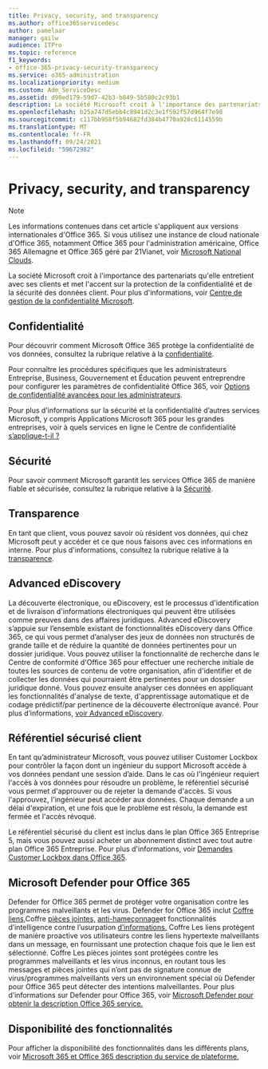 ```yaml
---
title: Privacy, security, and transparency
ms.author: office365servicedesc
author: pamelaar
manager: gailw
audience: ITPro
ms.topic: reference
f1_keywords:
- office-365-privacy-security-transparency
ms.service: o365-administration
ms.localizationpriority: medium
ms.custom: Adm_ServiceDesc
ms.assetid: d90ed179-59d7-42b3-b849-5b580c2c93b1
description: La société Microsoft croit à l'importance des partenariats qu'elle entretient avec ses clients et met l'accent sur la protection de la confidentialité et de la sécurité des données client. Pour plus d'informations, voir Centre de gestion de la confidentialité Microsoft.
ms.openlocfilehash: b25a747d5ebb4c8941d2c3e1f592f57d964f7e98
ms.sourcegitcommit: c117bb958f5b94682fd384b4770a920c6114559b
ms.translationtype: MT
ms.contentlocale: fr-FR
ms.lasthandoff: 09/24/2021
ms.locfileid: "59672982"
---
```

# <a name="privacy-security-and-transparency"></a>Privacy, security, and transparency

> [!NOTE]
> Les informations contenues dans cet article s'appliquent aux versions internationales d'Office 365. Si vous utilisez une instance de cloud nationale d'Office 365, notamment Office 365 pour l'administration américaine, Office 365 Allemagne et Office 365 géré par 21Vianet, voir [Microsoft National Clouds](https://go.microsoft.com/fwlink/?linkid=841582). 
  
La société Microsoft croit à l'importance des partenariats qu'elle entretient avec ses clients et met l'accent sur la protection de la confidentialité et de la sécurité des données client. Pour plus d'informations, voir [Centre de gestion de la confidentialité Microsoft](https://go.microsoft.com/fwlink/?LinkID=717951&amp;clcid=0x409).
  
## <a name="privacy"></a>Confidentialité

Pour découvrir comment Microsoft Office 365 protège la confidentialité de vos données, consultez la rubrique relative à la [confidentialité](https://go.microsoft.com/fwlink/?LinkID=717953&amp;clcid=0x409). 
  
Pour connaître les procédures spécifiques que les administrateurs Entreprise, Business, Gouvernement et Éducation peuvent entreprendre pour configurer les paramètres de confidentialité Office 365, voir [Options de confidentialité avancées pour les administrateurs](https://go.microsoft.com/fwlink/p/?LinkID=285202).
  
Pour plus d’informations sur la sécurité et la confidentialité d’autres services Microsoft, y compris Applications Microsoft 365 pour les grandes entreprises, voir à quels services en ligne le Centre de confidentialité [s’applique-t-il ?](https://www.microsoft.com/trustcenter/default.aspx)
  
## <a name="security"></a>Sécurité

Pour savoir comment Microsoft garantit les services Office 365 de manière fiable et sécurisée, consultez la rubrique relative à la [Sécurité](https://go.microsoft.com/fwlink/?LinkID=717954&amp;clcid=0x409).
  
## <a name="transparency"></a>Transparence

En tant que client, vous pouvez savoir où résident vos données, qui chez Microsoft peut y accéder et ce que nous faisons avec ces informations en interne. Pour plus d'informations, consultez la rubrique relative à la [transparence](https://go.microsoft.com/fwlink/?LinkID=717955&amp;clcid=0x409).
  
## <a name="advanced-ediscovery"></a>Advanced eDiscovery

La découverte électronique, ou eDiscovery, est le processus d'identification et de livraison d'informations électroniques qui peuvent être utilisées comme preuves dans des affaires juridiques. Advanced eDiscovery s’appuie sur l’ensemble existant de fonctionnalités eDiscovery dans Office 365, ce qui vous permet d’analyser des jeux de données non structurés de grande taille et de réduire la quantité de données pertinentes pour un dossier juridique. Vous pouvez utiliser la fonctionnalité de recherche dans le Centre de conformité d'Office 365 pour effectuer une recherche initiale de toutes les sources de contenu de votre organisation, afin d'identifier et de collecter les données qui pourraient être pertinentes pour un dossier juridique donné. Vous pouvez ensuite analyser ces données en appliquant les fonctionnalités d'analyse de texte, d'apprentissage automatique et de codage prédictif/par pertinence de la découverte électronique avancé. Pour plus d’informations, [voir Advanced eDiscovery](/microsoft-365/compliance/overview-ediscovery-20).
  
## <a name="customer-lockbox"></a>Référentiel sécurisé client

En tant qu’administrateur Microsoft, vous pouvez utiliser Customer Lockbox pour contrôler la façon dont un ingénieur du support Microsoft accède à vos données pendant une session d’aide. Dans le cas où l'ingénieur requiert l'accès à vos données pour résoudre un problème, le référentiel sécurisé vous permet d'approuver ou de rejeter la demande d'accès. Si vous l'approuvez, l'ingénieur peut accéder aux données. Chaque demande a un délai d'expiration, et une fois que le problème est résolu, la demande est fermée et l'accès révoqué.
  
Le référentiel sécurisé du client est inclus dans le plan Office 365 Entreprise 5, mais vous pouvez aussi acheter un abonnement distinct avec tout autre plan Office 365 Entreprise. Pour plus d'informations, voir [Demandes Customer Lockbox dans Office 365](/microsoft-365/compliance/customer-lockbox-requests).
  
## <a name="microsoft-defender-for-office-365"></a>Microsoft Defender pour Office 365

Defender for Office 365 permet de protéger votre organisation contre les programmes malveillants et les virus. Defender for Office 365 inclut [Coffre liens,](/office365/securitycompliance/atp-safe-links)Coffre [pièces jointes,](/office365/securitycompliance/atp-safe-attachments) [anti-hameçonnage](/office365/securitycompliance/atp-anti-phishing)et fonctionnalités d’intelligence contre l’usurpation [d’informations.](/office365/securitycompliance/learn-about-spoof-intelligence) Coffre Les liens protègent de manière proactive vos utilisateurs contre les liens hypertexte malveillants dans un message, en fournissant une protection chaque fois que le lien est sélectionné. Coffre Les pièces jointes sont protégées contre les programmes malveillants et les virus inconnus, en routant tous les messages et pièces jointes qui n’ont pas de signature connue de virus/programmes malveillants vers un environnement spécial où Defender pour Office 365 peut détecter des intentions malveillantes. Pour plus d’informations sur Defender pour Office 365, voir [Microsoft Defender pour obtenir la description Office 365 service.](../office-365-advanced-threat-protection-service-description.md)
  
## <a name="feature-availability"></a>Disponibilité des fonctionnalités

Pour afficher la disponibilité des fonctionnalités dans les différents plans, voir [Microsoft 365 et Office 365 description du service de plateforme.](office-365-platform-service-description.md)